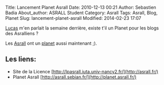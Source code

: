 Title: Lancement Planet Asrall
Date: 2010-12-13 00:21
Author: Sebastien Badia
About_author: ASRALL Student
Category: Asrall
Tags: Asrall, Blog, Planet
Slug: lancement-planet-asrall
Modified: 2014-02-23 17:07

[Lucas](http://www.lucas-nussbaum.net/) m'en parlait la semaine derrière, existe t'il un Planet pour les blogs des Asralliens ?

Les [Asrall](http://asrall.fr/) ont un [planet](http://planet.asrall.fr/) aussi maintenant ;).

## Les liens:

* Site de la Licence [http://lpasrall.iuta.univ-nancy2.fr/](http://asrall.fr/)
* Planet Asrall [http://asrall.sebian.fr/](http://planet.asrall.fr/)
